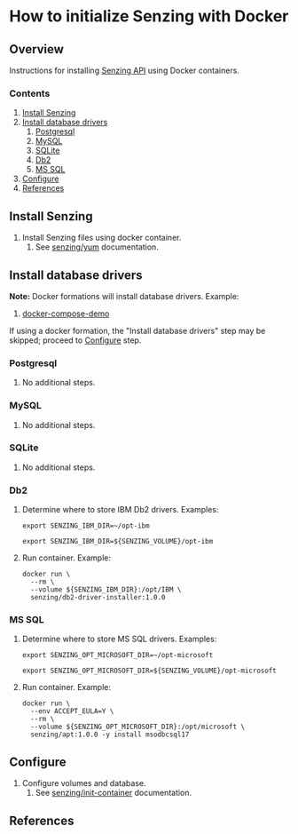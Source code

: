 # How to initialize Senzing with Docker

## Overview

Instructions for installing [Senzing API](../WHATIS/senzing-api.md)
using Docker containers.

### Contents

1. [Install Senzing](#install-senzing)
1. [Install database drivers](#install-database-drivers)
    1. [Postgresql](#postgresql)
    1. [MySQL](#mysql)
    1. [SQLite](#sqlite)
    1. [Db2](#db2)
    1. [MS SQL](#ms-sql)
1. [Configure](#configure)
1. [References](#references)

## Install Senzing

1. Install Senzing files using docker container.
    1. See [senzing/yum](https://github.com/Senzing/docker-yum) documentation.

## Install database drivers

**Note:**
Docker formations will install database drivers.
Example:

1. [docker-compose-demo](https://github.com/Senzing/docker-compose-demo)

If using a docker formation, the "Install database drivers" step may be skipped;
proceed to [Configure](#configure) step.

### Postgresql

1. No additional steps.

### MySQL

1. No additional steps.

### SQLite

1. No additional steps.

### Db2

1. Determine where to store IBM Db2 drivers.
   Examples:

    ```console
    export SENZING_IBM_DIR=~/opt-ibm
    ```

    ```console
    export SENZING_IBM_DIR=${SENZING_VOLUME}/opt-ibm
    ```

1. Run container.
   Example:

    ```console
    docker run \
      --rm \
      --volume ${SENZING_IBM_DIR}:/opt/IBM \
      senzing/db2-driver-installer:1.0.0
    ```

### MS SQL

1. Determine where to store MS SQL drivers.
   Examples:

    ```console
    export SENZING_OPT_MICROSOFT_DIR=~/opt-microsoft
    ```

    ```console
    export SENZING_OPT_MICROSOFT_DIR=${SENZING_VOLUME}/opt-microsoft
    ```

1. Run container.
   Example:

    ```console
    docker run \
      --env ACCEPT_EULA=Y \
      --rm \
      --volume ${SENZING_OPT_MICROSOFT_DIR}:/opt/microsoft \
      senzing/apt:1.0.0 -y install msodbcsql17
    ```

## Configure

1. Configure volumes and database.
    1. See [senzing/init-container](https://github.com/Senzing/docker-init-container) documentation.

## References
